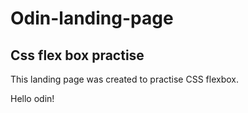# Odin-landing-page

<h2>Css flex box practise</h2>

This landing page was created to practise CSS flexbox.

Hello odin!
